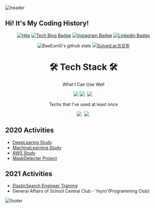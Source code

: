 ![header](https://capsule-render.vercel.app/api?type=wave&color=FF6666&height=300&section=header&text=Eungi%20Bae&fontSize=90&fontColor=FFFFFF)



## Hi! It's My Coding History!
 
<div align=center>

  [![Hits](https://hits.seeyoufarm.com/api/count/incr/badge.svg?url=https%3A%2F%2Fgithub.com%2FBaeEunGi&count_bg=%23F10707&title_bg=%23555555&icon=&icon_color=%23E7E7E7&title=hits&edge_flat=false)](https://hits.seeyoufarm.com)
  [![Tech Blog Badge](https://img.shields.io/badge/-Tech%20blog-gray?style=flat-square&logo=github&link=https://withjust7.tistory.com/)](https://withjust7.tistory.com/)
[![Instagram Badge](https://img.shields.io/badge/-Instagram-dd2a7b?style=flat-square&logo=instagram&logoColor=white&link=https://www.instagram.com/with_just)](https://www.instagram.com/with_just)
[![Linkedin Badge](https://img.shields.io/badge/-LinkedIn-blue?style=flat-square&logo=Linkedin&logoColor=white&link=http://linkedin.com/in/eungi-bae-a3ba98207)](http://linkedin.com/in/eungi-bae-a3ba98207)

</div>

  <div align=center>
 
![BaeEunGi's github stats](https://github-readme-stats.vercel.app/api?username=BaeEunGi&show_icons=true)
[![Solved.ac프로필](http://mazassumnida.wtf/api/v2/generate_badge?boj=withjust7)](https://solved.ac/withjust7)

</div>

# <h1 align="center"> 🛠 Tech Stack 🛠</h1>

<p align="center"> What I Can Use Well </p>
<p align="center">
<img src="https://img.shields.io/badge/Python-3766AB?style=flat-square&logo=Python&logoColor=white"/></a>
<img src="https://img.shields.io/badge/C-A8B9CC?style=flat-square&logo=C&logoColor=white"/></a>&nbsp
<img src="https://img.shields.io/badge/elastic-005571?style=flat-square&logo=elasticsearch&logoColor=white"/></a>&nbsp

<p align="center"> Techs that I've used at least once </p>
<p align="center">
<img src="https://img.shields.io/badge/aws-333664?style=flat-square&logo=amazon-aws&logoColor=white"/></a>&nbsp
<img src="https://img.shields.io/badge/Google Cloud-4285F4?style=flat-square&logo=GoogleCloud&logoColor=white"/></a>&nbsp


## 2020 Activities
- [DeepLearing Study](https://github.com/BaeEunGi/DeepLearning_STUDY)
- [MachineLearning Study](https://github.com/sunjungAn/Machine_Learning)
- [AWS Study](https://github.com/BaeEunGi/AWS_study)
- [MaskDetecter Project](https://github.com/BaeEunGi/Mask_Detection)

## 2021 Activities
- [ElasticSearch Engineer Training](https://www.smu.ac.kr/lounge/notice/notice.do?mode=view&articleNo=714865&article.offset=0&articleLimit=10&srCategoryId1=20)
- General Affairs of School Central Club - 'Inyro'(Programming Club)









![footer](https://capsule-render.vercel.app/api?type=wave&color=FF6666&height=200&section=footer&text=%20&fontSize=90)
